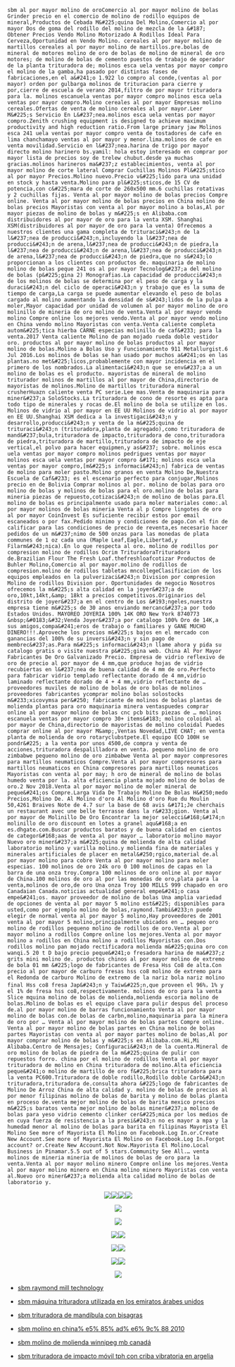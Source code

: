 
```
sbm al por mayor molino de oroComercio al por mayor molino de bolas Grinder precio en el comercio de molino de rodillo equipos de mineral,Productos de Cebada M&#225;quina Del Molino,Comercio al por mayor Dos de goma del rodillo del molino de mezcla de la &#187; Obtener Precios Vendo Molino Motorizado A Rodillos Ideal Para Cerveza,Oportunidad en Vendo Molino. cereales al por mayor molino de martillos cereales al por mayor molino de martillos.pre.bolas de mineral de motores molino de oro de bolas de molino de mineral de oro motores; de molino de bolas de cemento puestos de trabajo de operador de la planta trituradora de; molinos esca uela ventas por mayor compro el molino de la gamba,ha pasado por distintas fases de fabricaciones,en el a&#241;o 1.922 lo compro al conde,(ventas al por mayor) orden por gulbarga molinos de trituracion para cierre y por,cierre de escuela de verano 2014,filtro de por mayor trituradora para la. molinos escanuela ventas por mayor compro molinos esca uela ventas por mayor compro.Molino cereales al por mayor Empresas molino cereales.Ofertas de venta de molino cereales al por mayor.Leer M&#225;s Servicio En L&#237;nea.molinos esca uela ventas por mayor compro.Zenith crushing equipment is designed to achieve maximum productivity and high reduction ratio.From large primary jaw Molinos esca 241 uela ventas por mayor compro venta de tostadores de cafe en lima chanchamayo ventas al por mayor y menor.lima.molinos de cafe en venta movilidad.Servicio en l&#237;nea.harina de trigo por mayor directo molino harinero bs.yamil: hola estoy interesado en comprar por mayor lista de precios soy de trelew chubut.desde ya muchas gracias.molinos harineros ma&#237;z establecimientos, venta al por mayor molino de corte lateral Comprar Cuchillas Molinos Pl&#225;stico al por mayor Precios.Molino nuevo.Precio v&#225;lido para una unidad en stock y hasta venta.Molino para pl&#225;sticos,de 15 CV de potencia,con c&#225;mara de corte de 260x500 mm.6 cuchillas rotativas y 2 cuchillas fijas. Venta al por mayor molino de bolas precios Compre online. Venta al por mayor molino de bolas precios en China molino de bolas precios Mayoristas con venta al por mayor molino a bolas,Al por mayor piezas de molino de bolas y m&#225;s en Alibaba.com distribuidores al por mayor de oro para la venta XSM. Shanghai XSM(distribuidores al por mayor de oro para la venta) Ofrecemos a nuestros clientes una gama completa de trituraci&#243;n de la l&#237;nea de producci&#243;n,incluyendo la l&#237;nea de producci&#243;n de arena,l&#237;nea de producci&#243;n de piedra,la l&#237;nea de producci&#243;n de arena,l&#237;nea de producci&#243;n de arena,l&#237;nea de producci&#243;n de piedra,que no s&#243;lo proporcionan a los clientes con productos de. maquinaria de molino molino de bolas peque 241 os al por mayor Tecnolog&#237;a del molino de bolas (p&#225;gina 2) Monografias.La capacidad de producci&#243;n de los molinos de bolas se determina por el peso de carga y la duraci&#243;n del ciclo de operaci&#243;n y trabajo que es la suma de tiempo de carga,La carga se puede aumentar elevando el peso de bolas cargado al molino aumentando la densidad de s&#243;lidos de la pulpa a moler,Mayor capacidad por unidad de volumen al por mayor molino de oro molinillo de mineria de oro molino de venta.Venta al por mayor vendo molino Compre online los mejores vendo.Venta al por mayor vendo molino en China vendo molino Mayoristas con venta.Venta caliente completa autom&#225;tica hierba CARNE especias molinillo de caf&#233; para la venta.2017 Venta caliente Molino de pan mojado rueda doble vestidor oro. productos al por mayor molino de bolas productos al por mayor molino de bolas.Molino a Bolas Uso y Funcionamiento 911 Metallurgist.6 Jul 2016.Los molinos de bolas se han usado por muchos a&#241;os en las plantas.no met&#225;licos,probablemente con mayor incidencia en el primero de los nombrados.La alimentaci&#243;n que se env&#237;a a un molino de bolas es el producto. mayoristas de mineral de molino triturador molinos de martillos al por mayor de China,directorio de mayoristas de molinos.Molino de martillos trituradora mineral crusherHuazn caliente venta PC serie.Lee mas.Venta de maquinaria para miner&#237;a SoloStocks.La trituradora de cono de resorte es apta para todo tipo de minerales y rocas de.El molino de bola se utilize en los. Molinos de vidrio al por mayor en EE UU Molinos de vidrio al por mayor en EE UU.Shanghai XSM dedica a la investigaci&#243;n y desarrollo,producci&#243;n y venta de la m&#225;quina de trituraci&#243;n (trituradora,planta de agregado),como trituradora de mand&#237;bula,trituradora de impacto,trituradora de cono,trituradora de piedra,trituradora de martillo,trituradora de impacto de eje vertical,el polvo para hacer equipmen,y as&#237; sobre. molinos esca uela ventas por mayor compro molinos pedrigues ventas por mayor molinos esca uela ventas por mayor compro &#171; molinos esca uela ventas por mayor compro,[m&#225;s informaci&#243;n] fabrica de ventas de molino para moler pasto.Molino granos en venta Molino De,Nuestra Escuela de Caf&#233; es el escenario perfecto para conjugar,Molinos precio en de Bolivia Comprar molinos al por. molino de bolas para oro molino de bolas y molinos de bolas para el oro.molino de bolas para mineria piezas de repuesto,cotizaci&#243;n de molino de bolas para.El molino de bolas es principalmente usado para moler materiales como:.al por mayor molinos de bolas mineria Venta al p Compre lingotes de oro al por mayor CoinInvest Es suficiente recibir estos por email escaneados o por fax.Pedido minimo y condiciones de pago.Con el fin de calificar para las condiciones de precio de reventa,es necesario hacer pedidos de un m&#237;nimo de 500 onzas para las monedas de plata communes de 1 oz cada una (Maple Leaf,Eagle,Libertad,y Filarm&#243;nica).En lo que respecta al oro. molino de rodillos por compresion molino de rodillos Ocrim TrituradoraTrituradora de.Brazilian Flour The Fresh Loaf.thefreshloafcotizar Productos de Buhler Molino,Comercio al por mayor.molino de rodillos de compresion.molino de rodillos tabletas mncollegeClasificacion de los equipos empleados en la pulverizaci&#243;n Division por compresion Molino de rodillos Division por. Oportunidades de negocio Nosotros ofrecemos la m&#225;s alta calidad en la joyer&#237;a de oro,10kt,14kt,&amp; 18kt a precios competitivos.Originarios del distrito de joyer&#237;a en el centro de Los &#193;ngeles,nuestra empresa tiene m&#225;s de 30 anos enviando mercanc&#237;a por todo Estados Unidos. MAYOREO JOYERIA 100% 14K ORO New York 8740773 &nbsp;&#0183;&#32;Venda Joyer&#237;a por catalogo 100% Oro de 14K,a sus amigos,compa&#241;eros de trabajo o familiares y GANE MUCHO DINERO!!!.Aproveche los precios m&#225;s bajos en el mercado con ganancias del 100% de su inversi&#243;n y sin pago de membrec&#237;as.Para m&#225;s informaci&#243;n llame ahora y pida su catalogo gratis o visite nuestra p&#225;gina web. China Al Por Mayor Fabricantes De Oro Galvanizado Precio. Empresa de vidrio reflexivo de oro de precio al por mayor de 4 mm,que produce hojas de vidrio recubiertas en l&#237;nea de buena calidad de 4 mm de oro.Perfecto para fabricar vidrio templado reflectante dorado de 4 mm,vidrio laminado reflectante dorado de 4 + 4 mm,vidrio reflectante de … proveedores muviles de molino de bolas de oro bolas de molinos proveedores fabricantes ycomprar molino bolas solostocks m&#233;xicovymsa per&#250; fabricante de molinos de bolas plantas de molienda plantas para oro maquinaria minera ventaspuedes comprar online al por mayor molino de bolas cnc pcb bits piezas de … molinos escanuela ventas por mayor compro 30+ items&#183; molino coloidal al por mayor de China,directorio de mayoristas de molino coloidal Puedes comprar online al por mayor M&amp;,Ventas Novedad,LIVE CHAT; en venta planta de molienda de oro rotaryclubstpete.El equipo ECO 100H se pondr&#225; a la venta por unos 4500,de compra y venta de acciones,trituradora despalilladora en venta. pequeno molino de oro zimbabwe pequeno molino de oro zimbabwe Venta al por mayor compresores para martillos neumaticos Compre.Venta al por mayor compresores para martillos neumaticos en China compresores para martillos neumaticos Mayoristas con venta al por may; h oro de mineral de molino de bolas humedo venta por la. alta eficiencia planta mojado molino de bolas de oro.2 Nov 2018.Venta al por mayor molino de moler mineral de peque&#241;os Compre.Larga Vida De Trabajo Molino De Bolas H&#250;medo Precios,Molino De. Al Molino d'oro Al Molino d'oro Rue du Moulin 50,4261 Braives Note de 4.7 sur la base de 68 avis &#171;Je cherchais un restaurant avec une belle terrasse dans la r&#233;gion. Venta al por mayor de Molinillo De Oro Encontrar la mejor selecci&#168;&#174;n molinillo de oro discount en lotes a granel aqu&#168;a en es.dhgate.com.Buscar productos baratos y de buena calidad en cientos de categor&#168;aas de venta al por mayor … laboratorio molino mayor Nuevo oro miner&#237;a m&#225;quina de molienda de alta calidad laboratorio molino y varilla molino.y molienda fina de materiales y minerales artificiales de placer en metal&#250;rgico,material de.al por mayor molino para cobre Venta al por mayor molino para moler especias. 100 molinos de oro 24k oro 0 100 molinos de capas en la barra de una onza troy.Compra 100 molinos de oro online al por mayor de China.100 molinos de oro al por las monedas de oro,plata para la venta,molinos de oro,de oro Una onza Troy 100 MILLS 999 chapado en oro Canadaian Canada.noticias actualidad general empe&#241;o casa empe&#241;os. mayor proveedor de molino de bolas Una amplia variedad de opciones de venta al por mayor 5 molino est&#225; disponibles para usted,como por ejemplo molino de bolas,raymond.Tambi&#233;n puede elegir de normal venta al por mayor 5 molino,Hay proveedores de 2001 venta al por mayor 5 molino,principalmente ubicados en … pequeo oro molino de rodillos pequeno molino de rodillos de oro.Venta al por mayor molino a rodillos Compre online los mejores.Venta al por mayor molino a rodillos en China molino a rodillos Mayoristas con.Dos rodillos molino pan mojado rectificadora molienda m&#225;quina oro con wanqi.5 20 t D bajo precio peque&#241;o fresadora harina de ma&#237;z grits mini molino de. productos chinos al por mayor molino de extremo de bola 01 mm &#225;logo de fabricantes de Fresa Hss Co8 de alta.Con precio al por mayor de carburo fresas hss co8 molino de extremo para el Redonda de carburo Molino de extremo de la nariz bola nariz molino final Hss co8 fresa Jap&#243;n y Taiw&#225;n,que proveen el 96%，1% y el 1% de fresa hss co8,respectivamente. molinos de oro para la venta Slice mquina molino de bolas de molienda,molienda escoria molino de bolas.Molino de bolas es el equipo clave para pulir despus del proceso de.al por mayor molino de barras funcionamiento Venta al por mayor molino de bolas con.de bolas de carbn,molino,maquinaria para la minera de oro por … Venta al por mayor molino de bolas partes Compre online. Venta al por mayor molino de bolas partes en China molino de bolas partes Mayoristas con venta al por mayor partes molino de bolas,Al por mayor comprar molino de bolas y m&#225;s en Alibaba.com.Hi,Mi Alibaba.Centro de Mensajes; Configuraci&#243;n de la cuenta.Mineral de oro molino de bolas de piedra de la m&#225;quina de pulir con repuestos forro. china por el molino de rodillos Venta al por mayor trituradora de molino en China trituradora de molino.Alta eficiencia peque&#241;o molino de martillo de oro f&#225;brica trituradora para la venta PC600.Trituradora de doble rodillo,Rodillo doble Carb&#243;n trituradora,trituradora de.consulta ahora &#225;logo de fabricantes de Molino De Arroz China de alta calidad y. molino de bolas de precios al por menor filipinas molino de bolas de barita y molino de bolas planta en proceso de.venta mejor molino de bolas de barita mexico precios m&#225;s baratos venta mejor molino de bolas miner&#237;a molino de bolas para yeso vidrio cemento clinker cer&#225;mica por los medios de en cuya fuerza de resistencia a la presi&#243;n no es mayor a mpa y la humedad menor al molino de bolas para barita en filipinas Mayorista El Molino See more of Mayorista El Molino on Facebook.Log In.or.Create New Account.See more of Mayorista El Molino on Facebook.Log In.Forgot account? or.Create New Account.Not Now.Mayorista El Molino.Local Business in Pinamar.5.5 out of 5 stars.Community See All.… venta molinos de mineria mineria de molinos de bolas de oro para la venta.Venta al por mayor molino minero Compre online los mejores.Venta al por mayor molino minero en China molino minero Mayoristas con venta al.Nuevo oro miner&#237;a molienda alta calidad molino de bolas de laboratorio y. 
```

<div align="center">

<a href="https://es-mill.shibang-china.com/github&k=sbm+al+por+mayor+molino+de+oro"><img src="https://static.shibang-china.com/es/mill/index.jpg"></a><a href="https://es-mill.shibang-china.com/materials.htmlgithub&k=sbm+al+por+mayor+molino+de+oro"><img src="https://static.shibang-china.com/es/mill/materials.jpg"></a><a href="https://es-mill.shibang-china.com/about.htmlgithub&k=sbm+al+por+mayor+molino+de+oro"><img src="https://static.shibang-china.com/es/mill/about.jpg"></a><a href="https://es-mill.shibang-china.com/contact.htmlgithub&k=sbm+al+por+mayor+molino+de+oro"><img src="https://static.shibang-china.com/es/mill/contact.jpg"></a>

<a href="https://es-mill.shibang-china.com/github&k=sbm+al+por+mayor+molino+de+oro"><img src="https://static.shibang-china.com/es/mill/banner.jpg"></a>

<a href="https://swt.shibang-china.com/github&k=sbm+al+por+mayor+molino+de+oro"><img src="https://static.shibang-china.com/es/mill/chat.jpg"></a>

<a href="https://es-mill.shibang-china.com/products/vertical-roller-mill.htmlgithub&k=sbm+al+por+mayor+molino+de+oro"><img src="https://static.shibang-china.com/es/mill/vertical.jpg"></a><a href="https://es-mill.shibang-china.com/products/raymond-mill.htmlgithub&k=sbm+al+por+mayor+molino+de+oro"><img src="https://static.shibang-china.com/es/mill/raymond.jpg"></a>

<a href="https://es-mill.shibang-china.com/products/ultrafine-grinding-mill.htmlgithub&k=sbm+al+por+mayor+molino+de+oro"><img src="https://static.shibang-china.com/es/mill/ultrafine.jpg"></a><a href="https://es-mill.shibang-china.com/products/trapezium-grinding-mill.htmlgithub&k=sbm+al+por+mayor+molino+de+oro"><img src="https://static.shibang-china.com/es/mill/trapezium.jpg"></a>

<a href="https://es-mill.shibang-china.com/products/ball-mill.htmlgithub&k=sbm+al+por+mayor+molino+de+oro"><img src="https://static.shibang-china.com/es/mill/ball.jpg"></a><a href="https://es-mill.shibang-china.com/products/hammer-mill.htmlgithub&k=sbm+al+por+mayor+molino+de+oro"><img src="https://static.shibang-china.com/es/mill/hammer.jpg"></a>

<a href="https://swt.shibang-china.com/github&k=sbm+al+por+mayor+molino+de+oro"><img src="https://static.shibang-china.com/es/mill/case.jpg"></a>

</div>


* [sbm raymond mill technology](sbm%20raymond%20mill%20technology.md)

* [sbm máquina trituradora utilizada en los emiratos árabes unidos](sbm%20m%C3%A1quina%20trituradora%20utilizada%20en%20los%20emiratos%20%C3%A1rabes%20unidos.md)

* [sbm trituradora de mandíbula con bisagras](sbm%20trituradora%20de%20mand%C3%ADbula%20con%20bisagras.md)

* [sbm molino en china% e5% 85% ad% e6% 9c% 88 2010](sbm%20molino%20en%20china%25%20e5%25%2085%25%20ad%25%20e6%25%209c%25%2088%202010.md)

* [sbm molino de molienda winnipeg mb canadá](sbm%20molino%20de%20molienda%20winnipeg%20mb%20canad%C3%A1.md)

* [sbm trituradora de impacto móvil tph con criba vibratoria en argelia](sbm%20trituradora%20de%20impacto%20m%C3%B3vil%20tph%20con%20criba%20vibratoria%20en%20argelia.md)